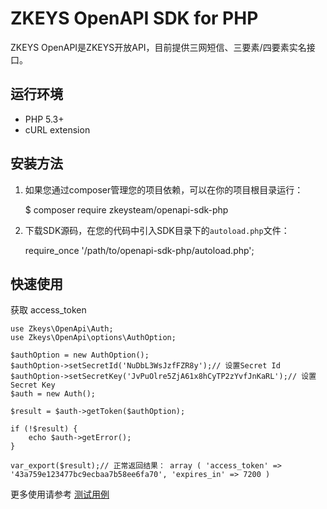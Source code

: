# ZKEYS OpenAPI SDK for PHP

ZKEYS OpenAPI是ZKEYS开放API，目前提供三网短信、三要素/四要素实名接口。

## 运行环境

- PHP 5.3+
- cURL extension

## 安装方法

1. 如果您通过composer管理您的项目依赖，可以在你的项目根目录运行：

	$ composer require zkeysteam/openapi-sdk-php
	
2. 下载SDK源码，在您的代码中引入SDK目录下的`autoload.php`文件：

    require_once '/path/to/openapi-sdk-php/autoload.php';
	
## 快速使用
获取 access_token
```
use Zkeys\OpenApi\Auth;
use Zkeys\OpenApi\options\AuthOption;

$authOption = new AuthOption();
$authOption->setSecretId('NuDbL3WsJzfFZR8y');// 设置Secret Id
$authOption->setSecretKey('JvPuOlre5ZjA61x8hCyTP2zYvfJnKaRL');// 设置Secret Key
$auth = new Auth();

$result = $auth->getToken($authOption);

if (!$result) {
    echo $auth->getError();
}

var_export($result);// 正常返回结果： array ( 'access_token' => '43a759e123477bc9ecbaa7b58ee6fa70', 'expires_in' => 7200 )

```

更多使用请参考 [测试用例](https://github.com/zkeysteam/openapi-sdk-php/blob/master/demo/Index.php)